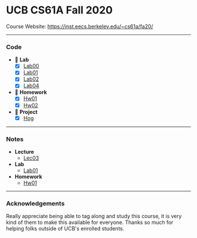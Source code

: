 # UCB CS61A Fall 2020
Course Website: https://inst.eecs.berkeley.edu/~cs61a/fa20/

---
### Code
- 🔴 **Lab**
  - [x] [Lab00](./lab/lab00/lab00.py)
  - [x] [Lab01](./lab/lab01/lab01.py)
  - [x] [Lab02](./lab/lab02/lab02.py)
  - [x] [Lab04](./lab/lab04/lab04.py)
- 🔴 **Homework**
  - [x] [Hw01](./homework/hw01/hw01.py)
  - [x] [Hw02](./homework/hw02/hw02.py)
- 🔴 **Project**
  - [x] [Hog](./project/hog/hog.py)
---

### Notes
- **Lecture**
    - [Lec03](./notes/lecture/lec03.md)
- **Lab**
    - [Lab01](./notes/lab/lab01.md)
- **Homework**
    - [Hw01](./notes/homework/hw01.md)

---
### Acknowledgements 
 Really appreciate being able to tag along and study this course, it is very kind of them to make this available for everyone. Thanks so much for helping folks outside of UCB's enrolled students.
